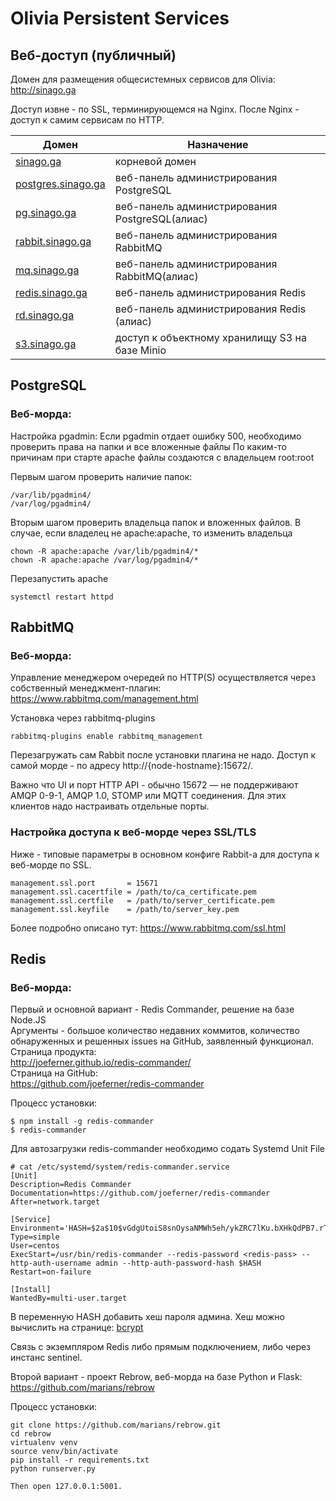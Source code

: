 # Olivia Persistent Services


## Веб-доступ (публичный)

Домен для размещения общесистемных сервисов для Olivia:
http://sinago.ga

Доступ извне - по SSL, терминирующемся на Nginx.
После Nginx - доступ к самим сервисам по HTTP.

| **Домен** | **Назначение** |
| ------ | ------ |
| [sinago.ga](https://sinago.ga) | корневой домен |
| [postgres.sinago.ga](https://postgres.sinago.ga) | веб-панель администрирования PostgreSQL | 
| [pg.sinago.ga](https://pg.sinago.ga) | веб-панель администрирования PostgreSQL(алиас) |
| [rabbit.sinago.ga](https://rabbit.sinago.ga) | веб-панель администрирования RabbitMQ |
| [mq.sinago.ga](https://mq.sinago.ga) | веб-панель администрирования RabbitMQ(алиас) |
| [redis.sinago.ga](https://redis.sinago.ga) | веб-панель администрирования Redis |
| [rd.sinago.ga](https://rd.sinago.ga) | веб-панель администрирования Redis (алиас) |
| [s3.sinago.ga](https://s3.sinago.ga) | доступ к объектному хранилищу S3 на базе Minio |


## PostgreSQL


### Веб-морда:  

Настройка pgadmin:
Если pgadmin отдает ошибку 500, необходимо проверить права на папки и все вложенные файлы
По каким-то причинам при старте apache файлы создаются с владельцем root:root

Первым шагом проверить наличие папок:
```
/var/lib/pgadmin4/
/var/log/pgadmin4/
```
Вторым шагом проверить владельца папок и вложенных файлов. В случае, если владелец не apache:apache, то изменить владельца
```
chown -R apache:apache /var/lib/pgadmin4/*
chown -R apache:apache /var/log/pgadmin4/*
```
Перезапустить apache
```
systemctl restart httpd
```

## RabbitMQ


### Веб-морда:  

Управление менеджером очередей по HTTP(S) осуществляется через собственный менеджмент-плагин: https://www.rabbitmq.com/management.html

Установка через rabbitmq-plugins
```
rabbitmq-plugins enable rabbitmq_management
```

Перезагружать сам Rabbit после установки плагина не надо.
Доступ к самой морде - по адресу http://{node-hostname}:15672/. 

Важно что UI и порт HTTP API - обычно 15672 — не поддерживают AMQP 0-9-1, AMQP 1.0, STOMP или MQTT соединения. 
Для этих клиентов надо настраивать отдельные порты.

### Настройка доступа к веб-морде через SSL/TLS


Ниже - типовые параметры в основном конфиге Rabbit-а для доступа к веб-морде по SSL.

```
management.ssl.port       = 15671
management.ssl.cacertfile = /path/to/ca_certificate.pem
management.ssl.certfile   = /path/to/server_certificate.pem
management.ssl.keyfile    = /path/to/server_key.pem
```

Более подробно описано тут: https://www.rabbitmq.com/ssl.html


## Redis


### Веб-морда:  

Первый и основной вариант - Redis Commander, решение на базе Node.JS  
Аргументы - большое количество недавних коммитов, количество обнаруженных и решенных issues на GitHub, заявленный функционал.  
Страница продукта:  
http://joeferner.github.io/redis-commander/  
Страница на GitHub:  
https://github.com/joeferner/redis-commander  

Процесс установки:

```
$ npm install -g redis-commander
$ redis-commander
```
Для автозагрузки redis-commander необходимо содать Systemd Unit File
```
# cat /etc/systemd/system/redis-commander.service
[Unit]
Description=Redis Commander
Documentation=https://github.com/joeferner/redis-commander
After=network.target

[Service]
Environment='HASH=$2a$10$vGdgUtoiS8snOysaNMWh5eh/ykZRC7lKu.bXHkQdPB7.rTfPBn7rO'
Type=simple
User=centos
ExecStart=/usr/bin/redis-commander --redis-password <redis-pass> --http-auth-username admin --http-auth-password-hash $HASH
Restart=on-failure

[Install]
WantedBy=multi-user.target
```
В переменную HASH добавить хеш пароля админа.
Хеш можно вычислить на странице: [bcrypt](https://www.browserling.com/tools/bcrypt)

Связь с экземпляром Redis либо прямым подключением, либо через инстанс sentinel.


Второй вариант - проект Rebrow, веб-морда на базе Python и Flask: https://github.com/marians/rebrow

Процесс установки: 

```
git clone https://github.com/marians/rebrow.git
cd rebrow
virtualenv venv
source venv/bin/activate
pip install -r requirements.txt
python runserver.py

Then open 127.0.0.1:5001.
```

